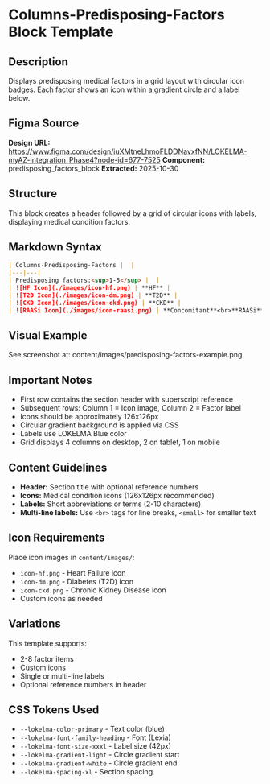 # Columns-Predisposing-Factors Block Template

## Description

Displays predisposing medical factors in a grid layout with circular icon badges. Each factor shows an icon within a gradient circle and a label below.

## Figma Source

**Design URL:** https://www.figma.com/design/iuXMtneLhmoFLDDNavxfNN/LOKELMA-myAZ-integration_Phase4?node-id=677-7525
**Component:** predisposing_factors_block
**Extracted:** 2025-10-30

## Structure

This block creates a header followed by a grid of circular icons with labels, displaying medical condition factors.

## Markdown Syntax

```markdown
| Columns-Predisposing-Factors |  |
|---|---|
| Predisposing factors:<sup>1-5</sup> |  |
| ![HF Icon](./images/icon-hf.png) | **HF** |
| ![T2D Icon](./images/icon-dm.png) | **T2D** |
| ![CKD Icon](./images/icon-ckd.png) | **CKD** |
| ![RAASi Icon](./images/icon-raasi.png) | **Concomitant**<br>**RAASi**<br><small>use</small> |
```

## Visual Example

See screenshot at: content/images/predisposing-factors-example.png

## Important Notes

- First row contains the section header with superscript reference
- Subsequent rows: Column 1 = Icon image, Column 2 = Factor label
- Icons should be approximately 126x126px
- Circular gradient background is applied via CSS
- Labels use LOKELMA Blue color
- Grid displays 4 columns on desktop, 2 on tablet, 1 on mobile

## Content Guidelines

- **Header:** Section title with optional reference numbers
- **Icons:** Medical condition icons (126x126px recommended)
- **Labels:** Short abbreviations or terms (2-10 characters)
- **Multi-line labels:** Use `<br>` tags for line breaks, `<small>` for smaller text

## Icon Requirements

Place icon images in `content/images/`:
- `icon-hf.png` - Heart Failure icon
- `icon-dm.png` - Diabetes (T2D) icon
- `icon-ckd.png` - Chronic Kidney Disease icon
- Custom icons as needed

## Variations

This template supports:
- 2-8 factor items
- Custom icons
- Single or multi-line labels
- Optional reference numbers in header

## CSS Tokens Used

- `--lokelma-color-primary` - Text color (blue)
- `--lokelma-font-family-heading` - Font (Lexia)
- `--lokelma-font-size-xxxl` - Label size (42px)
- `--lokelma-gradient-light` - Circle gradient start
- `--lokelma-gradient-white` - Circle gradient end
- `--lokelma-spacing-xl` - Section spacing
